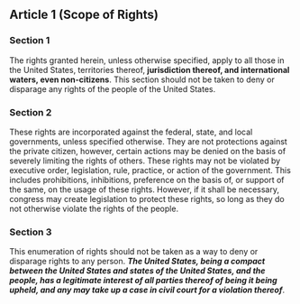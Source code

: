 
## Article 1 (Scope of Rights)


### Section 1

The rights granted herein, unless otherwise specified, apply to all those in the United States, territories thereof, **jurisdiction thereof, and international waters, even non-citizens**.
This section should not be taken to deny or disparage any rights of the people of the United States.

### Section 2

These rights are incorporated against the federal, state, and local governments, unless specified otherwise.
They are not protections against the private citizen, however, certain actions may be denied on the basis of severely limiting the rights of others.
These rights may not be violated by executive order, legislation, rule, practice, or action of the government.
This includes prohibitions, inhibitions, preference on the basis of, or support of the same, on the usage of these rights.
However, if it shall be necessary, congress may create legislation to protect these rights, so long as they do not otherwise violate the rights of the people.

### Section 3

This enumeration of rights should not be taken as a way to deny or disparage rights to any person.
***The United States, being a compact between the United States and states of the United States, and the people, has a legitimate interest of all parties thereof of being it being upheld, and any may take up a case in civil court for a violation thereof***.
